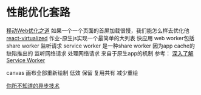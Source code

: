 # 性能优化套路

[移动Web优化之道](https://github.com/herbertliu/sharing/blob/master/ppts/%E7%A7%BB%E5%8A%A8Web%E4%BC%98%E5%8C%96%E4%B9%8B%E9%81%93-StuQ.pdf)
如果一个一个页面的首屏加载很慢，我们能怎么样去优化他
[react-virtualized](https://github.com/bvaughn/react-virtualized)
作业-原生js实现一个最简单的大列表
快应用
web worker包括share worker 监听请求
service worker 是一种share worker 因为app cache的缺陷推出的 监听网络请求 处理网络请求 来自于原生app的机制
参考： [深入了解 Service Worker](https://zhuanlan.zhihu.com/p/27264234)

canvas 画布全部重新绘制 低效 保留 复用共有 减少重绘

[你所不知道的异步技术](https://github.com/miniflycn/async-technique-you-may-do-not-know)
